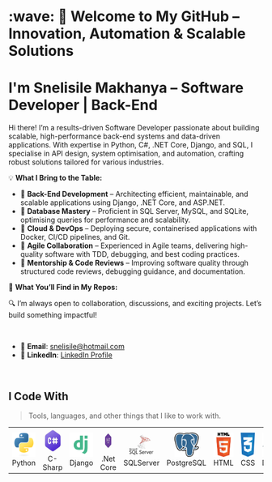<h1 align="left" id="macropower-title">:wave: 🚀 Welcome to My GitHub – Innovation, Automation & Scalable Solutions</h1>

<h1 align="left" id="macropower-title"> I'm Snelisile Makhanya – Software Developer | Back-End </h1>

<p> 
Hi there! I’m a results-driven Software Developer passionate about building scalable, high-performance back-end systems and data-driven applications. With expertise in Python, C#, .NET Core, Django, and SQL, I specialise in API design, system optimisation, and automation, crafting robust solutions tailored for various industries.

💡 <strong>What I Bring to the Table:</strong>

- 🔹 **Back-End Development** – Architecting efficient, maintainable, and scalable applications using Django, .NET Core, and ASP.NET.
- 🔹 **Database Mastery** – Proficient in SQL Server, MySQL, and SQLite, optimising queries for performance and scalability.
- 🔹 **Cloud & DevOps** – Deploying secure, containerised applications with Docker, CI/CD pipelines, and Git.
- 🔹 **Agile Collaboration** – Experienced in Agile teams, delivering high-quality software with TDD, debugging, and best coding practices.
- 🔹 **Mentorship & Code Reviews** – Improving software quality through structured code reviews, debugging guidance, and documentation.

🚀 <strong>What You’ll Find in My Repos:</strong>

🔍 I’m always open to collaboration, discussions, and exciting projects. Let’s build something impactful!
</p><br/>

- 📧 **Email**: [snelisile@hotmail.com](mailto:snelisile@hotmail.com)
- 🔗 **LinkedIn**: [LinkedIn Profile](https://www.linkedin.com/in/snelisile-makhanya)

</p><br/>

<h2 align="left" id="macropower-tech">I Code With</h2>

> Tools, languages, and other things that I like to work with.

<table>
  <tr>
    <td align="center" width="96">
      <a href="#macropower-tech">
        <img src="./img/python-original.svg" width="48" height="48" alt="python" />
      </a>
      <br>Python
    </td>
     <td align="center" width="96">
      <a href="#macropower-tech">
        <img src="./img/c-sharp.jpg" width="48" height="48" alt="python" />
      </a>
      <br>C-Sharp
    </td>
    <td align="center" width="96">
      <a href="#macropower-tech">
        <img src="./img/django.png" width="48" height="48" alt="django" />
      </a>
      <br>Django
    </td>
     <td align="center" width="96">
      <a href="#macropower-tech">
        <img src="./img/net-core.jpg" width="48" height="48" alt="python" />
      </a>
      <br>.Net Core
    </td>
     <td align="center" width="96">
      <a href="#macropower-tech">
        <img src="./img/sql-server.jpg" width="48" height="48" alt="python" />
      </a>
      <br>SQLServer
    </td>
    <td align="center" width="96">
      <a href="#macropower-tech">
        <img src="./img/postgre.png" width="48" height="48" alt="postgre" />
      </a>
      <br>PostgreSQL
    </td>
    <td align="center" width="96">
      <a href="#macropower-tech">
        <img src="./img/html.png" width="48" height="48" alt="html" />
      </a>
      <br>HTML
    </td>
    <td align="center" width="96">
      <a href="#macropower-tech" >
        <img src="./img/css.png" width="48" height="48" alt="css" />
      </a>
      <br>CSS
    </td>
    <td align="center" width="96"> 
      <a href="#macropower-tech" >
        <img src="./img/docker-original.svg" width="48" height="48" alt="Docker" />
      </a>
      <br>Docker
    </td>
    <td align="center"  width="96">
      <a href="#macropower-tech">
        <img src="./img/git.png" width="48" height="48" alt="git" />
      </a>
      <br>Git
    </td>
    <td align="center" width="96">
      <a href="#macropower-tech" >
        <img src="./img/mysql.jfif" width="48" height="48" alt="mysql" />
      </a>
      <br>MySQL
    </td>
  </tr>
</table>
